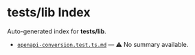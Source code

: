 # __tests__/lib Index

Auto-generated index for **__tests__/lib**.

- [`openapi-conversion.test.ts.md`](./openapi-conversion.test.ts.md) — ⚠️ No summary available.
